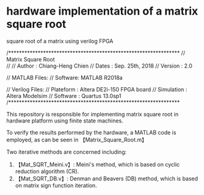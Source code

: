 # hardware implementation of a matrix square root
square root of a matrix using verilog FPGA

/****************************************************************
//			Matrix Square Root			
//
// Author     : Chiang-Heng Chien
// Dates      : Sep. 25th, 2018
// Version    : 2.0

// MATLAB Files:
// Software: MATLAB R2018a


// Verilog Files:
// Plateform  : Altera DE2i-150 FPGA board
// Simulation : Altera Modelsim
// Software   : Quartus 13.0sp1
/****************************************************************

This repository is responsible for implementing matrix square root in hardware platform
using finite state machines.

To verify the results performed by the hardware, a MATLAB code is employed, as can be seen in 【Matrix_Square_Root.m】

Two iterative methods are concerned including:
1. 【Mat_SQRT_Meini.v】: Meini's method, which is based on cyclic reduction algorithm (CR).
2. 【Mat_SQRT_DB.v】: Denman and Beavers (DB) method, which is based on matrix sign function iteration.
